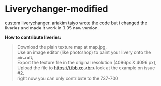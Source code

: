 # Liverychanger-modified
custom liverychanger. ariakim taiyo wrote the code but i changed the liveries and made it work in 3.35 new version.

**How to contribute liveries:**<br>
> Download the plain texture map at map.jpg,<br>
> Use an image editor (like photoshop) to paint your livery onto the aircraft,<br>
> Export the texture file in the original resolution (4096px X 4096 px),<br>
> Upload the file to https://i.ibb.co,<br>
> look at the example on issue #2.<br>
> right now you can only contribute to the 737-700
